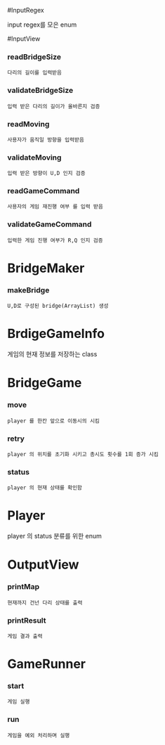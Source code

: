 #InputRegex

input regex를 모은 enum 

#InputView

### readBridgeSize

    다리의 길이를 입력받음

### validateBridgeSize

    입력 받은 다리의 길이가 올바른지 검증

### readMoving

    사용자가 움직일 방향을 입력받음

### validateMoving

    입력 받은 방향이 U,D 인지 검증

### readGameCommand

    사용자의 게임 재진행 여부 를 입력 받음

### validateGameCommand

    입력한 게임 진행 여부가 R,Q 인지 검증

# BridgeMaker

### makeBridge

    U,D로 구성된 bridge(ArrayList) 생성

# BrdigeGameInfo

게임의 현재 정보를 저장하는 class

# BridgeGame

### move

    player 를 한칸 앞으로 이동시의 시킴

### retry

    player 의 위치를 초기화 시키고 총시도 횟수를 1회 증가 시킴

### status

    player 의 현재 상태를 확인함

# Player 

player 의 status 분류를 위한 enum

# OutputView

### printMap

    현재까지 건넌 다리 상태를 출력

### printResult

    게임 결과 출력

# GameRunner

### start

    게임 실행

### run

    게임을 예외 처리하며 실행
